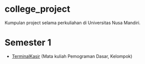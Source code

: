 # college_project
Kumpulan project selama perkuliahan di Universitas Nusa Mandiri.

# Semester 1
- [TerminalKasir](https://github.com/KevinAdhaikal/college_project/tree/main/sem1/TerminalKasir) (Mata kuliah Pemograman Dasar, Kelompok)
